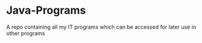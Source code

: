 # Java-Programs
A repo containing all my IT programs which can be accessed for later use in other programs
